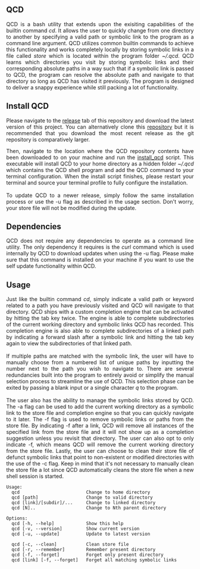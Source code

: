 ## QCD

<p align="justify">
QCD is a bash utility that extends upon the exisiting capabilities of the builtin command <i>cd</i>. It allows the user to quickly change from one directory to another by specifying a valid path or symbolic link to the program as a command line argument. QCD utilizes common builtin commands to achieve this functionality and works completely locally by storing symbolic links in a file called <i>store</i> which is located within the program folder <i>~/.qcd</i>. QCD learns which directories you visit by storing symbolic links and their corresponding absolute paths in a way such that if a symbolic link is passed to QCD, the program can resolve the absolute path and navigate to that directory so long as QCD has visited it previously. The program is designed to deliver a snappy experience while still packing a lot of functionality.
</p>

## Install QCD

<p align="justify">
Please navigate to the <a href="https://github.com/nalinahuja22/qcd/releases">release</a> tab of this repository and download the latest version of this project. You can alternatively clone this <a href="https://github.com/nalinahuja22/qcd">repository</a> but it is recommended that you download the most recent release as the git repository is comparatively larger.
</p>

<p align="justify">
Then, navigate to the location where the QCD repository contents have been downloaded to on your machine and run the <a href="https://github.com/nalinahuja22/qcd/blob/master/install_qcd.sh">install_qcd</a> script. This executable will install QCD to your home directory as a hidden folder <i>~/.qcd</i> which contains the QCD shell program and add the QCD command to your terminal configuration. When the install script finishes, please restart your terminal and source your terminal profile to fully configure the installation.<br><br>To update QCD to a newer release, simply follow the same installation process or use the -u flag as described in the usage section. Don't worry, your store file will not be modified during the update.
</p>

## Dependencies

<p align="justify">
QCD does not require any dependencies to operate as a command line utility. The only dependency it requires is the <i>curl</i> command which is used internally by QCD to download updates when using the -u flag. Please make sure that this command is installed on your machine if you want to use the self update functionality within QCD.
</p>

## Usage

<p align="justify">
Just like the builtin command <i>cd</i>, simply indicate a valid path or keyword related to a path you have previously visited and QCD will navigate to that directory. QCD ships with a custom completion engine that can be activated by hitting the tab key twice. The engine is able to complete subdirectories of the current working directory and symbolic links QCD has recorded. This completion engine is also able to complete subdirectories of a linked path by indicating a forward slash after a symbolic link and hitting the tab key again to view the subdirectories of that linked path.<br><br>If multiple paths are matched with the symbolic link, the user will have to manually choose from a numbered list of unique paths by inputting the number next to the path you wish to navigate to. There are several redundancies built into the program to entirely avoid or simplify the manual selection process to streamline the use of QCD. This selection phase can be exited by passing a blank input or a single character <i>q</i> to the program.<br><br>The user also has the ability to manage the symbolic links stored by QCD. The -a flag can be used to add the current working directory as a symbolic link to the store file and completion engine so that you can quickly navigate to it later. The -f flag is used to remove symbolic links or paths from the store file. By indicating -f after a link, QCD will remove all instances of the specified link from the store file and it will not show up as a completion suggestion unless you revisit that directory. The user can also opt to only indicate -f, which means QCD will remove the current working directory from the store file. Lastly, the user can choose to clean their store file of defunct symbolic links that point to non-existent or modified directories with the use of the -c flag. Keep in mind that it's not necessary to manually clean the store file a lot since QCD automatically cleans the store file when a new shell session is started.
</p>

```
Usage:
  qcd                         Change to home directory
  qcd [path]                  Change to valid directory
  qcd [link]/[subdir]/...     Change to linked directory
  qcd [N]..                   Change to Nth parent directory

Options:
  qcd [-h, --help]            Show this help
  qcd [-v, --version]         Show current version
  qcd [-u, --update]          Update to latest version

  qcd [-c, --clean]           Clean store file
  qcd [-r, --remember]        Remember present directory
  qcd [-f, --forget]          Forget only present directory
  qcd [link] [-f, --forget]   Forget all matching symbolic links
```
